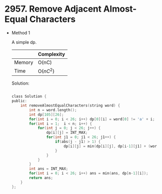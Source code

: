 # 2957. Remove Adjacent Almost-Equal Characters 
- Method 1

    A simple dp.

    | |   Complexity  |
    | ----------- | ----------- | 
    |  Memory     | O(nC) | 
    |      Time       |  O($nC^2$) | 


    Solution:

    ``` h

    class Solution {
    public:
        int removeAlmostEqualCharacters(string word) {
            int n = word.length();
            int dp[105][26];
            for(int i = 0; i < 26; i++) dp[0][i] = word[0] != 'a' + i;
            for(int i = 1;  i < n; i++) {
                for(int j = 0; j < 26; j++) {
                    dp[i][j] = INT_MAX;
                    for(int j1 = 0; j1 < 26; j1++) {
                        if(abs(j - j1) > 1) {
                            dp[i][j] = min(dp[i][j], dp[i-1][j1] + (word[i] - 'a' != j));
                        }
                    }
                }
            }
            int ans = INT_MAX;
            for(int i = 0; i < 26; i++) ans = min(ans, dp[n-1][i]);
            return ans;
        }
    };

    ```

<!-- - Method 2

    This is another method.

    | |   Complexity  |
    | ----------- | ----------- | 
    |  Memory     | O(n) | 
    |      Time       |  O(n) | 


    Solution:

    ``` h



    ```

- Additional Knowledge:
       
    Here are some additional knowledge.



<br> -->